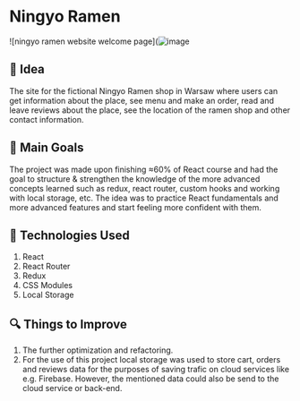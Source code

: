 # **Ningyo Ramen**

![ningyo ramen website welcome page](![image](https://github.com/Hor-Ol/ningyo-ramen-react-project/assets/19506953/1a1b7247-247c-4b55-a5ec-c3546fc9a971)

## :thought_balloon: Idea

The site for the fictional Ningyo Ramen shop in Warsaw where users can get information about the place, see menu and make an order, read and leave reviews about the place, see the location of the ramen shop and other contact information.

## :dart: Main Goals

The project was made upon finishing ≈60% of React course and had the goal to structure & strengthen the knowledge of the more advanced concepts learned such as redux, react router, custom hooks and working with local storage, etc. The idea was to practice React fundamentals and more advanced features and start feeling more confident with them.

## :wrench: Technologies Used

1. React
2. React Router
3. Redux
4. CSS Modules
5. Local Storage

## :mag: Things to Improve

1. The further optimization and refactoring.
2. For the use of this project local storage was used to store cart, orders and reviews data for the purposes of saving trafic on cloud services like e.g. Firebase. However, the mentioned data could also be send to the cloud service or back-end.
